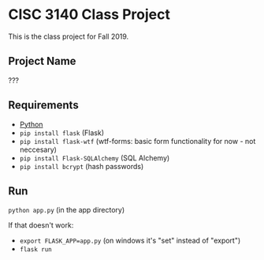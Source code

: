 # CISC 3140 Class Project

This is the class project for Fall 2019.

## Project Name

???

## Requirements

- [Python](https://www.python.org/downloads/)
- `pip install flask` (Flask)
- `pip install flask-wtf` (wtf-forms: basic form functionality for now - not neccesary)
- `pip install Flask-SQLAlchemy` (SQL Alchemy)
- `pip install bcrypt` (hash passwords)

## Run

`python app.py` (in the app directory)

If that doesn't work:
- `export FLASK_APP=app.py` (on windows it's "set" instead of "export")
- `flask run`
